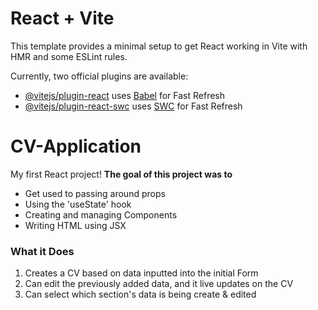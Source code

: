 # React + Vite

This template provides a minimal setup to get React working in Vite with HMR and some ESLint rules.

Currently, two official plugins are available:

- [@vitejs/plugin-react](https://github.com/vitejs/vite-plugin-react/blob/main/packages/plugin-react/README.md) uses [Babel](https://babeljs.io/) for Fast Refresh
- [@vitejs/plugin-react-swc](https://github.com/vitejs/vite-plugin-react-swc) uses [SWC](https://swc.rs/) for Fast Refresh
# CV-Application

My first React project!
**The goal of this project was to**
- Get used to passing around props
- Using the 'useState' hook
- Creating and managing Components
- Writing HTML using JSX

### What it Does
1. Creates a CV based on data inputted into the initial Form
2. Can edit the previously added data, and it live updates on the CV
3. Can select which section's data is being create & edited
